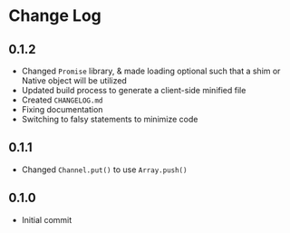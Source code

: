 # Change Log

## 0.1.2
- Changed `Promise` library, & made loading optional such that a shim or Native object will be utilized
- Updated build process to generate a client-side minified file
- Created `CHANGELOG.md`
- Fixing documentation
- Switching to falsy statements to minimize code

## 0.1.1
- Changed `Channel.put()` to use `Array.push()`

## 0.1.0
- Initial commit